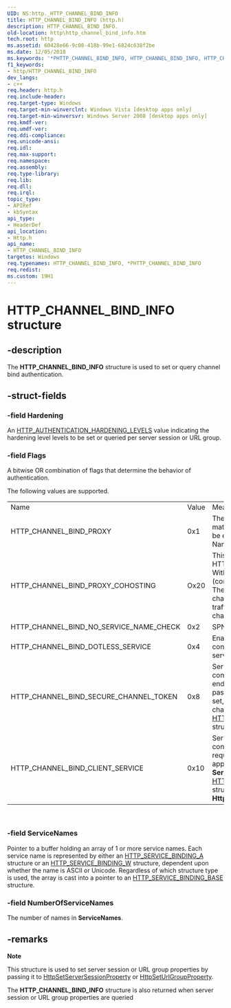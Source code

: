 ```yaml
---
UID: NS:http._HTTP_CHANNEL_BIND_INFO
title: HTTP_CHANNEL_BIND_INFO (http.h)
description: HTTP_CHANNEL_BIND_INFO.
old-location: http\http_channel_bind_info.htm
tech.root: http
ms.assetid: 60428e66-9c08-418b-99e1-6824c638f2be
ms.date: 12/05/2018
ms.keywords: '*PHTTP_CHANNEL_BIND_INFO, HTTP_CHANNEL_BIND_INFO, HTTP_CHANNEL_BIND_INFO structure [HTTP], PHTTP_CHANNEL_BIND_INFO, PHTTP_CHANNEL_BIND_INFO structure pointer [HTTP], http.http_channel_bind_info, http/HTTP_CHANNEL_BIND_INFO, http/PHTTP_CHANNEL_BIND_INFO'
f1_keywords:
- http/HTTP_CHANNEL_BIND_INFO
dev_langs:
- c++
req.header: http.h
req.include-header: 
req.target-type: Windows
req.target-min-winverclnt: Windows Vista [desktop apps only]
req.target-min-winversvr: Windows Server 2008 [desktop apps only]
req.kmdf-ver: 
req.umdf-ver: 
req.ddi-compliance: 
req.unicode-ansi: 
req.idl: 
req.max-support: 
req.namespace: 
req.assembly: 
req.type-library: 
req.lib: 
req.dll: 
req.irql: 
topic_type:
- APIRef
- kbSyntax
api_type:
- HeaderDef
api_location:
- Http.h
api_name:
- HTTP_CHANNEL_BIND_INFO
targetos: Windows
req.typenames: HTTP_CHANNEL_BIND_INFO, *PHTTP_CHANNEL_BIND_INFO
req.redist: 
ms.custom: 19H1
---
```


# HTTP_CHANNEL_BIND_INFO structure


## -description


The <b>HTTP_CHANNEL_BIND_INFO</b>  structure is used to set or query channel bind authentication.


## -struct-fields




### -field Hardening

An <a href="https://docs.microsoft.com/windows/desktop/api/http/ne-http-http_authentication_hardening_levels">HTTP_AUTHENTICATION_HARDENING_LEVELS</a> value indicating the hardening level  levels to be set or queried per server session or URL group.


### -field Flags

A bitwise OR combination of flags that determine the behavior of authentication.

The following values are supported.


<table>
<tr>
<td>Name</td>
<td>Value</td>
<td>Meaning</td>
</tr>
<tr>
<td>HTTP_CHANNEL_BIND_PROXY</td>
<td>0x1</td>
<td>The exact Channel Bind Token (CBT) match is bypassed. CBT is checked not to be equal to ‘unbound’. Service Principle Name (SPN) check is enabled. </td>
</tr>
<tr>
<td>HTTP_CHANNEL_BIND_PROXY_COHOSTING</td>
<td>Ox20</td>
<td>This flag is valid only if HTTP_CHANNEL_BIND_PROXY is also set. With the flag set, the CBT check (comparing with ‘unbound’) is skipped. The flag should be set if both secure channel traffic passed through proxy and traffic originally sent through insecure channel have to be authenticated. </td>
</tr>
<tr>
<td>HTTP_CHANNEL_BIND_NO_SERVICE_NAME_CHECK</td>
<td>0x2</td>
<td>SPN check always succeeds.</td>
</tr>
<tr>
<td>HTTP_CHANNEL_BIND_DOTLESS_SERVICE</td>
<td>0x4</td>
<td>Enables dotless service names.  Otherwise configuring CBT properties with dotless service names will fail. </td>
</tr>
<tr>
<td>HTTP_CHANNEL_BIND_SECURE_CHANNEL_TOKEN</td>
<td>0x8</td>
<td>Server session, URL group, or response is configured to retrieve secure channel endpoint binding for each request and pass it to user the mode application. When set, a pointer to a buffer with the secure channel endpoint binding is stored in an <a href="https://docs.microsoft.com/windows/desktop/api/http/ns-http-http_request_channel_bind_status">HTTP_REQUEST_CHANNEL_BIND_STATUS</a> structure. </td>
</tr>
<tr>
<td>HTTP_CHANNEL_BIND_CLIENT_SERVICE</td>
<td>0x10</td>
<td>Server session, URL group, or response is configured to retrieve SPN for each request and pass it to the user mode application. The SPN is stored in the <b>ServiceName</b> field of the <a href="https://docs.microsoft.com/windows/desktop/api/http/ns-http-http_request_channel_bind_status">HTTP_REQUEST_CHANNEL_BIND_STATUS</a> structure. The  type is always <b>HttpServiceBindingTypeW</b> (Unicode). 
</td>
</tr>
</table>
 




### -field ServiceNames

  Pointer to a buffer holding an array of 1 or more service names.  Each service name is represented by either an <a href="https://docs.microsoft.com/windows/desktop/api/http/ns-http-http_service_binding_a">HTTP_SERVICE_BINDING_A</a> structure or an <a href="https://docs.microsoft.com/windows/desktop/api/http/ns-http-http_service_binding_w">HTTP_SERVICE_BINDING_W</a> structure, dependent upon whether the name is ASCII or Unicode.  Regardless of which structure type is used, the array is cast into a pointer to an <a href="https://docs.microsoft.com/windows/desktop/api/http/ns-http-http_service_binding_base">HTTP_SERVICE_BINDING_BASE</a> structure.


### -field NumberOfServiceNames

   
The number of names in <b>ServiceNames</b>.


## -remarks



<div class="alert"><b>Note</b>  <p class="note">This structure is used to set server session or URL group properties by passing it to <a href="https://docs.microsoft.com/windows/desktop/api/http/nf-http-httpsetserversessionproperty">HttpSetServerSessionProperty</a>  or <a href="https://docs.microsoft.com/windows/desktop/api/http/nf-http-httpseturlgroupproperty">HttpSetUrlGroupProperty</a>.

<p class="note">The <b>HTTP_CHANNEL_BIND_INFO</b> structure is also returned when server session or URL group properties are queried

</div>
<div> </div>


